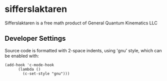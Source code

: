 # sifferslaktaren

Sifferslaktaren is a free math product of General Quantum Kinematics LLC

## Developer Settings

Source code is formatted with 2-space indents, using 'gnu' style, which can
be enabled with:

```
(add-hook 'c-mode-hook
	  (lambda ()
	    (c-set-style "gnu")))
```
